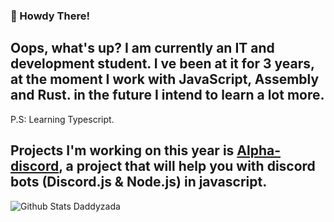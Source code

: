 ### 👋 Howdy There!

## Oops, what's up? I am currently an IT and development student. I ve been at it for 3 years, at the moment I work with JavaScript, Assembly and Rust. in the future I intend to learn a lot more.
P.S: Learning Typescript.

## Projects I'm working on this year is [Alpha-discord](https://www.npmjs.com/package/alpha-discord), a project that will help you with discord bots (Discord.js & Node.js) in javascript.

![Github Stats Daddyzada](https://github-readme-stats.vercel.app/api?username=daddyzada&show_icons=true&theme=dark)

